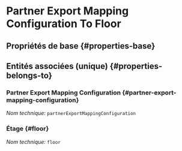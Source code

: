 #  Partner Export Mapping Configuration To Floor
<!--- THIS FILE IS GENERATED PLEASE DO NOT EDIT IT DIRECTLY --->



<OH code="partnerExportMappingConfigurationToFloor"/>


## Propriétés de base {#properties-base}



## Entités associées (unique) {#properties-belongs-to}

###  Partner Export Mapping Configuration {#partner-export-mapping-configuration}



*Nom technique:* ```partnerExportMappingConfiguration```
<PH code="partnerExportMappingConfigurationToFloor:partnerExportMappingConfiguration"/>

### Étage {#floor}



*Nom technique:* ```floor```
<PH code="partnerExportMappingConfigurationToFloor:floor"/>





